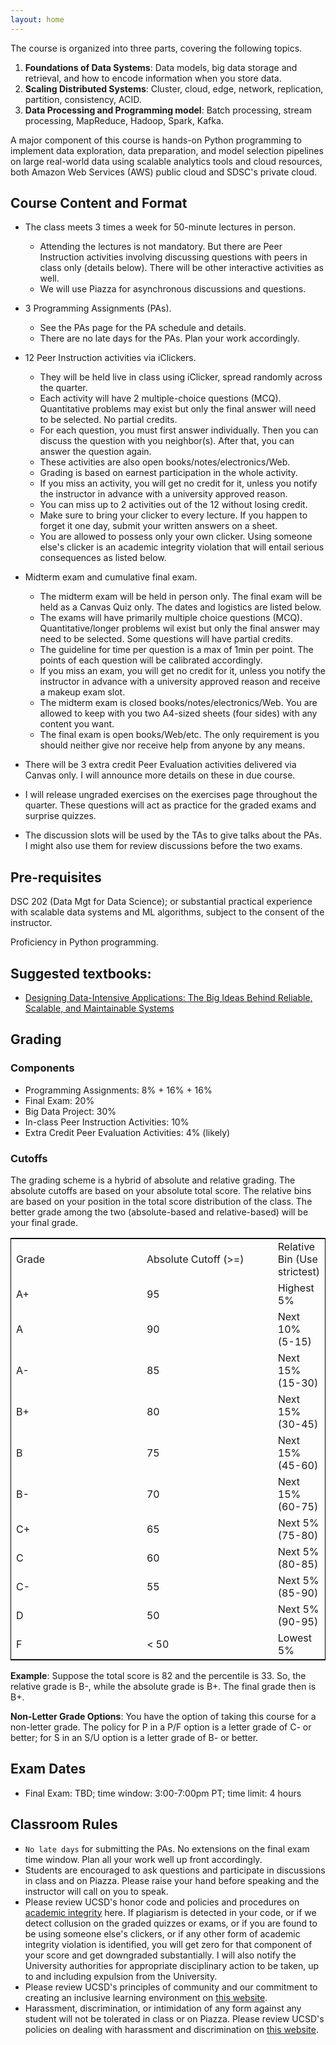 ```yaml
---
layout: home
---
```



The course is organized into three parts, covering the following topics.

1. **Foundations of Data Systems**: Data models, big data storage and retrieval, and how to encode information when you store data. 
2. **Scaling Distributed Systems**: Cluster, cloud, edge, network, replication, partition, consistency, ACID.
3. **Data Processing and Programming model**: Batch processing, stream processing, MapReduce, Hadoop, Spark, Kafka.



A major component of this course is hands-on Python programming to implement data exploration, data preparation, and model selection pipelines on large real-world data using scalable analytics tools and cloud resources, both Amazon Web Services (AWS) public cloud and SDSC's private cloud.



## Course Content and Format

- The class meets 3 times a week for 50-minute lectures in person.
    <!-- - All lectures will be automatically podcast here afterward. -->
    - Attending the lectures is not mandatory. But there are Peer Instruction activities involving discussing questions with peers in class only (details below). There will be other interactive activities as well.
    - We will use Piazza for asynchronous discussions and questions.

- 3 Programming Assignments (PAs).
    - See the PAs page for the PA schedule and details.
    - There are no late days for the PAs. Plan your work accordingly.

- 12 Peer Instruction activities via iClickers.
    - They will be held live in class using iClicker, spread randomly across the quarter.
    - Each activity will have 2 multiple-choice questions (MCQ). Quantitative problems may exist but only the final answer will need to be selected. No partial credits.
    - For each question, you must first answer individually. Then you can discuss the question with you neighbor(s). After that, you can answer the question again.
    - These activities are also open books/notes/electronics/Web.
    - Grading is based on earnest participation in the whole activity.
    - If you miss an activity, you will get no credit for it, unless you notify the instructor in advance with a university approved reason.
    - You can miss up to 2 activities out of the 12 without losing credit.
    - Make sure to bring your clicker to every lecture. If you happen to forget it one day, submit your written answers on a sheet.
    - You are allowed to possess only your own clicker. Using someone else's clicker is an academic integrity violation that will entail serious consequences as listed below.
- Midterm exam and cumulative final exam.
    - The midterm exam will be held in person only. The final exam will be held as a Canvas Quiz only. The dates and logistics are listed below.
    - The exams will have primarily multiple choice questions (MCQ). Quantitative/longer problems wil exist but only the final answer may need to be selected. Some questions will have partial credits.
    - The guideline for time per question is a max of 1min per point. The points of each question will be calibrated accordingly.
    - If you miss an exam, you will get no credit for it, unless you notify the instructor in advance with a university approved reason and receive a makeup exam slot.
    - The midterm exam is closed books/notes/electronics/Web. You are allowed to keep with you two A4-sized sheets (four sides) with any content you want.
    - The final exam is open books/Web/etc. The only requirement is you should neither give nor receive help from anyone by any means.

- There will be 3 extra credit Peer Evaluation activities delivered via Canvas only. I will announce more details on these in due course.
- I will release ungraded exercises on the exercises page throughout the quarter. These questions will act as practice for the graded exams and surprise quizzes.
- The discussion slots will be used by the TAs to give talks about the PAs. I might also use them for review discussions before the two exams.

## Pre-requisites

DSC 202 (Data Mgt for Data Science); or substantial practical experience with scalable data systems and ML algorithms, subject to the consent of the instructor.

Proficiency in Python programming.

## Suggested textbooks:

- [Designing Data-Intensive Applications: The Big Ideas Behind Reliable, Scalable, and Maintainable Systems](https://www.amazon.com/Designing-Data-Intensive-Applications-Reliable-Maintainable/dp/1449373321)




## Grading

### Components

- Programming Assignments: 8% + 16% + 16%
- Final Exam: 20%
- Big Data Project: 30%
- In-class Peer Instruction Activities: 10%
- Extra Credit Peer Evaluation Activities: 4% (likely)


### Cutoffs
The grading scheme is a hybrid of absolute and relative grading. The absolute cutoffs are based on your absolute total score. The relative bins are based on your position in the total score distribution of the class. The better grade among the two (absolute-based and relative-based) will be your final grade.



<table style="border: 1px solid black;">
  <tr>
    <td width="200px">Grade</td>
    <td width="200px">Absolute Cutoff (>=)</td>
    <td>Relative Bin (Use strictest)</td>
  </tr>
  <tr>
    <td>A+</td>
    <td width="200px">95</td>
    <td>Highest 5%</td>
  </tr>
  <tr>
    <td>A</td>
    <td width="200px">90</td>
    <td>Next 10% (5-15)</td>
  </tr>
    <tr>
    <td>A-</td>
    <td width="200px">85</td>
    <td>Next 15% (15-30)</td>
  </tr>
  <tr>
    <td>B+</td>
    <td width="200px">80</td>
    <td>Next 15% (30-45)</td>
  </tr>
    <tr>
    <td>B</td>
    <td width="200px">75</td>
    <td>Next 15% (45-60)</td>
  </tr>
    <tr>
    <td>B-</td>
    <td width="200px">70</td>
    <td>Next 15% (60-75)</td>
  </tr>
    <tr>
    <td>C+</td>
    <td width="200px">65</td>
    <td>Next 5% (75-80)</td>
  </tr>
    <tr>
    <td>C</td>
    <td width="200px">60</td>
    <td>Next 5% (80-85)</td>
  </tr>
  <tr>
    <td>C-</td>
    <td width="200px">55</td>
    <td>Next 5% (85-90)</td>
  </tr>
  <tr>
    <td>D</td>
    <td width="200px">50</td>
    <td>Next 5% (90-95)</td>
  </tr>
  <tr>
    <td>F</td>
    <td width="200px">< 50</td>
    <td>Lowest 5%</td>
  </tr>
</table>
		
**Example**: Suppose the total score is 82 and the percentile is 33. So, the relative grade is B-, while the absolute grade is B+. The final grade then is B+.

**Non-Letter Grade Options**: You have the option of taking this course for a non-letter grade. The policy for P in a P/F option is a letter grade of C- or better; for S in an S/U option is a letter grade of B- or better.


## Exam Dates

- Final Exam: TBD; time window: 3:00-7:00pm PT; time limit: 4 hours

## Classroom Rules
- <code>No late days</code> for submitting the PAs. No extensions on the final exam time window. Plan all your work well up front accordingly.
- Students are encouraged to ask questions and participate in discussions in class and on Piazza. Please raise your hand before speaking and the instructor will call on you to speak.
- Please review UCSD's honor code and policies and procedures on [academic integrity](https://academicintegrity.ucsd.edu/) here. If plagiarism is detected in your code, or if we detect collusion on the graded quizzes or exams, or if you are found to be using someone else's clickers, or if any other form of academic integrity violation is identified, you will get zero for that component of your score and get downgraded substantially. I will also notify the University authorities for appropriate disciplinary action to be taken, up to and including expulsion from the University.
- Please review UCSD's principles of community and our commitment to creating an inclusive learning environment on [this website](https://ucsd.edu/about/principles.html).
- Harassment, discrimination, or intimidation of any form against any student will not be tolerated in class or on Piazza. Please review UCSD's policies on dealing with harassment and discrimination on [this website](https://ophd.ucsd.edu/).

